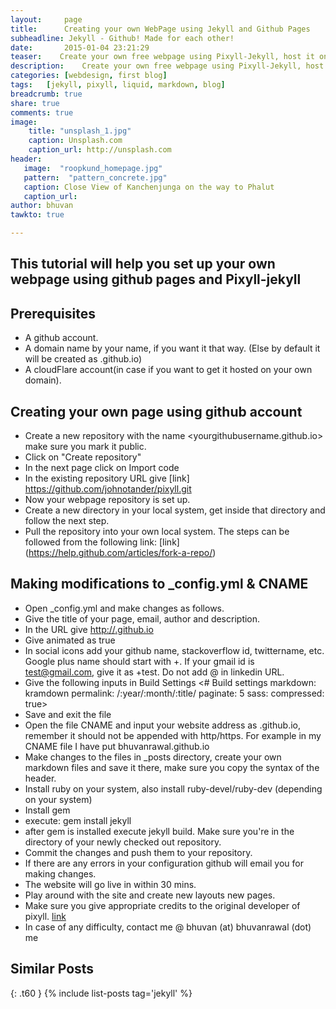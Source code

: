 ```yaml
---
layout:     page
title:      Creating your own WebPage using Jekyll and Github Pages
subheadline: Jekyll - Github! Made for each other!
date:       2015-01-04 23:21:29
teaser:    Create your own free webpage using Pixyll-Jekyll, host it on github pages or your own domain.
description:    Create your own free webpage using Pixyll-Jekyll, host it on github pages or your own domain.
categories: [webdesign, first blog]
tags:	[jekyll, pixyll, liquid, markdown, blog]
breadcrumb: true
share: true
comments: true
image:
    title: "unsplash_1.jpg"
    caption: Unsplash.com
    caption_url: http://unsplash.com
header:
   image:  "roopkund_homepage.jpg"
   pattern:  "pattern_concrete.jpg"
   caption: Close View of Kanchenjunga on the way to Phalut
   caption_url:
author: bhuvan    
tawkto: true

---
```


## This tutorial will help you set up your own webpage using github pages and Pixyll-jekyll

## Prerequisites

* A github account.
* A domain name by your name, if you want it that way. (Else by default it will be created as <yourGithubname>.github.io)
* A cloudFlare account(in case if you want to get it hosted on your own domain).

## Creating your own page using github account

* Create a new repository with the name <yourgithubusername.github.io> make sure you mark it public.
* Click on "Create repository"
* In the next page click on Import code
* In the existing repository URL give [link] https://github.com/johnotander/pixyll.git
* Now your webpage repository is set up.
* Create a new directory in your local system, get inside that directory and follow the next step.
* Pull the repository into your own local system. The steps can be followed from the following link: [link] (https://help.github.com/articles/fork-a-repo/)

## Making modifications to _config.yml & CNAME

* Open _config.yml and make changes as follows.
 * Give the title of your page, email, author and description.
 * In the URL give [http://<yourgithubname>.github.io](http://<yourgithubname>.github.io)
 *  Give animated as true
 * In social icons add your github name, stackoverflow id, twittername, etc. Google plus name should start with +. If your gmail id is test@gmail.com, give it as +test. Do not add @ in linkedin URL.
 * Give the following inputs in Build Settings 
		<# Build settings
		markdown: kramdown
		permalink: /:year/:month/:title/
		paginate: 5
		sass:
		compressed: true>
 *  Save and exit the file
 * Open the file CNAME and input your website address as <yourname>.github.io, remember it should not be appended with http/https. For example in my CNAME file I have put bhuvanrawal.github.io
* Make changes to the files in _posts directory, create your own markdown files and save it there, make sure you copy the syntax of the header.
*  Install ruby on your system, also install ruby-devel/ruby-dev (depending on your system)
 * Install gem
 * execute: gem install jekyll
 * after gem is installed execute jekyll build. Make sure you're in the directory of your newly checked out repository.
* Commit the changes and push them to your repository.
 * If there are any errors in your configuration github will email you for making changes.
* The website will go live in within 30 mins.
* Play around with the site and create new layouts new pages.
* Make sure you give appropriate credits to the original developer of pixyll. [link](https://github.com/johnotander)
* In case of any difficulty, contact me @ bhuvan (at) bhuvanrawal (dot) me
 

## Similar Posts
{: .t60 }
{% include list-posts tag='jekyll' %}